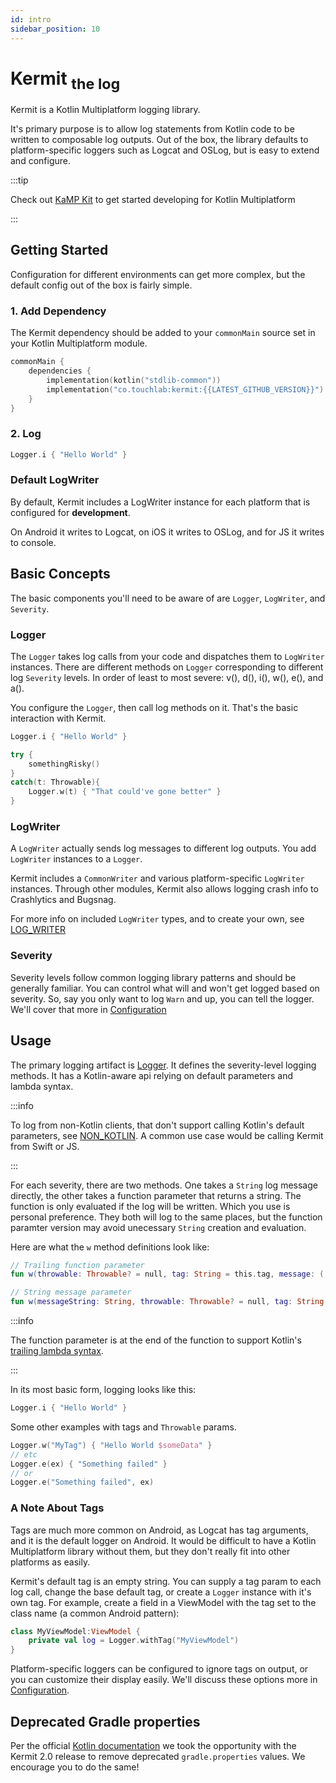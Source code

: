 ```yaml
---
id: intro
sidebar_position: 10
---
```


# Kermit <sub>the log</sub>

Kermit is a Kotlin Multiplatform logging library.

It's primary purpose is to allow log statements from Kotlin code to be written to composable log outputs. Out of the box, the library defaults to platform-specific loggers such as Logcat and OSLog, but is easy to extend and configure.

:::tip

Check out [KaMP Kit](https://github.com/touchlab/KaMPKit) to get started developing for Kotlin Multiplatform

:::

## Getting Started

Configuration for different environments can get more complex, but the default config out of the box is fairly simple.

### 1. Add Dependency

The Kermit dependency should be added to your `commonMain` source set in your Kotlin Multiplatform module.

```kotlin
commonMain {
    dependencies {
        implementation(kotlin("stdlib-common"))
        implementation("co.touchlab:kermit:{{LATEST_GITHUB_VERSION}}") //Add latest version
    }
}
```

### 2. Log

```kotlin
Logger.i { "Hello World" }
```

### Default LogWriter

By default, Kermit includes a LogWriter instance for each platform that is configured for **development**.

On Android it writes to Logcat, on iOS it writes to OSLog, and for JS it writes to console.

## Basic Concepts

The basic components you'll need to be aware of are `Logger`, `LogWriter`, and `Severity`.

### Logger

The `Logger` takes log calls from your code and dispatches them to `LogWriter` instances. There are different methods
on `Logger` corresponding to different log `Severity` levels. In order of least to most severe: v(), d(), i(), w(), e(), and a().

You configure the `Logger`, then call log methods on it. That's the basic interaction with Kermit.

```kotlin
Logger.i { "Hello World" }

try {
    somethingRisky()
}
catch(t: Throwable){
    Logger.w(t) { "That could've gone better" }
}
```

### LogWriter

A `LogWriter` actually sends log messages to different log outputs. You add `LogWriter` instances to a `Logger`.

Kermit includes a `CommonWriter` and various platform-specific `LogWriter` instances. Through other modules, Kermit also allows logging crash info to Crashlytics and Bugsnag.

For more info on included `LogWriter` types, and to create your own, see [LOG_WRITER](details/LOG_WRITER.md)

### Severity

Severity levels follow common logging library patterns and should be generally familiar. You can control what will and won't get logged based on severity. So, say you only want to log `Warn` and up, you can tell the logger. We'll cover that more in [Configuration](#Configuration)

## Usage

The primary logging artifact is [Logger](https://github.com/touchlab/Kermit/blob/kpg/api_reformat2/kermit/src/commonMain/kotlin/co/touchlab/kermit/Logger.kt). It defines the severity-level logging methods. It has a Kotlin-aware api relying on default parameters and lambda syntax.

:::info

To log from non-Kotlin clients, that don't support calling Kotlin's default parameters, see [NON_KOTLIN](configuration/NON_KOTLIN.md). A common use case would be calling Kermit from Swift or JS.

:::

For each severity, there are two methods. One takes a `String` log message directly, the other takes a function parameter that returns a string. The function is only evaluated if the log will be written. Which you use is personal preference. They both will log to the same places, but the function paramter version may avoid unecessary `String` creation and evaluation.

Here are what the `w` method definitions look like:

```kotlin
// Trailing function parameter
fun w(throwable: Throwable? = null, tag: String = this.tag, message: () -> String)

// String message parameter
fun w(messageString: String, throwable: Throwable? = null, tag: String = this.tag)
```

:::info

The function parameter is at the end of the function to support Kotlin's [trailing lambda syntax](https://kotlinlang.org/docs/lambdas.html#passing-trailing-lambdas).

:::

In its most basic form, logging looks like this:

```kotlin
Logger.i { "Hello World" }
```

Some other examples with tags and `Throwable` params.

```kotlin
Logger.w("MyTag") { "Hello World $someData" }
// etc
Logger.e(ex) { "Something failed" }
// or
Logger.e("Something failed", ex)
```

### A Note About Tags

Tags are much more common on Android, as Logcat has tag arguments, and it is the default logger on Android. It would be difficult to have a Kotlin Multiplatform library without them, but they don't really fit into other platforms as easily.

Kermit's default tag is an empty string. You can supply a tag param to each log call, change the base default tag, or create a `Logger` instance with it's own tag. For example, create a field in a ViewModel with the tag set to the class name (a common Android pattern):

```kotlin
class MyViewModel:ViewModel {
	private val log = Logger.withTag("MyViewModel")
}
```

Platform-specific loggers can be configured to ignore tags on output, or you can customize their display easily. We'll discuss these options more in [Configuration](/configuration/index.md).

## Deprecated Gradle properties

Per the official [Kotlin documentation](https://kotlinlang.org/docs/multiplatform-compatibility-guide.html#deprecated-gradle-properties-for-hierarchical-structure-support) we took the opportunity 
with the Kermit 2.0 release to remove deprecated `gradle.properties` values.  We encourage you to do the same!